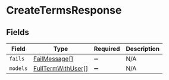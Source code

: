 # CreateTermsResponse


## Fields

| Field                                                         | Type                                                          | Required                                                      | Description                                                   |
| ------------------------------------------------------------- | ------------------------------------------------------------- | ------------------------------------------------------------- | ------------------------------------------------------------- |
| `fails`                                                       | [FailMessage](../../models/shared/failmessage.md)[]           | :heavy_minus_sign:                                            | N/A                                                           |
| `models`                                                      | [FullTermWithUser](../../models/shared/fulltermwithuser.md)[] | :heavy_minus_sign:                                            | N/A                                                           |